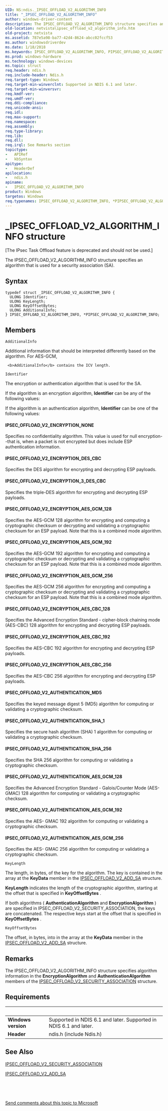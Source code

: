 ```yaml
---
UID: NS:ndis._IPSEC_OFFLOAD_V2_ALGORITHM_INFO
title: "_IPSEC_OFFLOAD_V2_ALGORITHM_INFO"
author: windows-driver-content
description: The IPSEC_OFFLOAD_V2_ALGORITHM_INFO structure specifies an algorithm that is used for a security association (SA).
old-location: netvista\ipsec_offload_v2_algorithm_info.htm
old-project: netvista
ms.assetid: 787e5a98-ba77-42d4-8624-abcc02fccf53
ms.author: windowsdriverdev
ms.date: 1/18/2018
ms.keywords: IPSEC_OFFLOAD_V2_ALGORITHM_INFO, PIPSEC_OFFLOAD_V2_ALGORITHM_INFO structure pointer [Network Drivers Starting with Windows Vista], ndis/IPSEC_OFFLOAD_V2_ALGORITHM_INFO, *PIPSEC_OFFLOAD_V2_ALGORITHM_INFO, ndis/PIPSEC_OFFLOAD_V2_ALGORITHM_INFO, netvista.ipsec_offload_v2_algorithm_info, PIPSEC_OFFLOAD_V2_ALGORITHM_INFO, _IPSEC_OFFLOAD_V2_ALGORITHM_INFO, IPSEC_OFFLOAD_V2_ALGORITHM_INFO structure [Network Drivers Starting with Windows Vista], task_offload_IPsecv2_ref_72dc6155-8044-4b56-b7c7-0587bf82889d.xml
ms.prod: windows-hardware
ms.technology: windows-devices
ms.topic: struct
req.header: ndis.h
req.include-header: Ndis.h
req.target-type: Windows
req.target-min-winverclnt: Supported in NDIS 6.1 and later.
req.target-min-winversvr: 
req.kmdf-ver: 
req.umdf-ver: 
req.ddi-compliance: 
req.unicode-ansi: 
req.idl: 
req.max-support: 
req.namespace: 
req.assembly: 
req.type-library: 
req.lib: 
req.dll: 
req.irql: See Remarks section
topictype:
-	APIRef
-	kbSyntax
apitype:
-	HeaderDef
apilocation:
-	ndis.h
apiname:
-	IPSEC_OFFLOAD_V2_ALGORITHM_INFO
product: Windows
targetos: Windows
req.typenames: IPSEC_OFFLOAD_V2_ALGORITHM_INFO, *PIPSEC_OFFLOAD_V2_ALGORITHM_INFO
---
```


# _IPSEC_OFFLOAD_V2_ALGORITHM_INFO structure
<p class="CCE_Message">[The IPsec Task Offload feature is deprecated and should not be used.]

The IPSEC_OFFLOAD_V2_ALGORITHM_INFO structure specifies an algorithm that is used for a security
  association (SA).

## Syntax
````
typedef struct _IPSEC_OFFLOAD_V2_ALGORITHM_INFO {
  ULONG Identifier;
  ULONG KeyLength;
  ULONG KeyOffsetBytes;
  ULONG AdditionalInfo;
} IPSEC_OFFLOAD_V2_ALGORITHM_INFO, *PIPSEC_OFFLOAD_V2_ALGORITHM_INFO;
````

## Members


`AdditionalInfo`

Additional information that should be interpreted differently based on the algorithm. For AES-GCM,
     
     <b>AdditionalInfo</b> contains the ICV length.

`Identifier`

The encryption or authentication algorithm that is used for the SA. 
     

If the algorithm is an encryption algorithm, 
     <b>Identifier</b> can be any of the following values:



If the algorithm is an authentication algorithm, 
     <b>Identifier</b> can be one of the following values:




#### IPSEC_OFFLOAD_V2_ENCRYPTION_NONE

Specifies no confidentiality algorithm. This value is used for null encryption--that is, when a
       packet is not encrypted but does include ESP authentication information.


#### IPSEC_OFFLOAD_V2_ENCRYPTION_DES_CBC

Specifies the DES algorithm for encrypting and decrypting ESP payloads.


#### IPSEC_OFFLOAD_V2_ENCRYPTION_3_DES_CBC

Specifies the triple-DES algorithm for encrypting and decrypting ESP payloads.


#### IPSEC_OFFLOAD_V2_ENCRYPTION_AES_GCM_128

Specifies the AES-GCM 128 algorithm for encrypting and computing a cryptographic checksum or
       decrypting and validating a cryptographic checksum for an ESP payload. Note that this is a combined
       mode algorithm.


#### IPSEC_OFFLOAD_V2_ENCRYPTION_AES_GCM_192

Specifies the AES-GCM 192 algorithm for encrypting and computing a cryptographic checksum or
       decrypting and validating a cryptographic checksum for an ESP payload. Note that this is a combined
       mode algorithm.


#### IPSEC_OFFLOAD_V2_ENCRYPTION_AES_GCM_256

Specifies the AES-GCM 256 algorithm for encrypting and computing a cryptographic checksum or
       decrypting and validating a cryptographic checksum for an ESP payload. Note that this is a combined
       mode algorithm.


#### IPSEC_OFFLOAD_V2_ENCRYPTION_AES_CBC_128

Specifies the Advanced Encryption Standard - cipher-block chaining mode (AES-CBC) 128 algorithm
       for encrypting and decrypting ESP payloads.


#### IPSEC_OFFLOAD_V2_ENCRYPTION_AES_CBC_192

Specifies the AES-CBC 192 algorithm for encrypting and decrypting ESP payloads.


#### IPSEC_OFFLOAD_V2_ENCRYPTION_AES_CBC_256

Specifies the AES-CBC 256 algorithm for encrypting and decrypting ESP payloads.


#### IPSEC_OFFLOAD_V2_AUTHENTICATION_MD5

Specifies the keyed message digest 5 (MD5) algorithm for computing or validating a cryptographic
       checksum.


#### IPSEC_OFFLOAD_V2_AUTHENTICATION_SHA_1

Specifies the secure hash algorithm (SHA) 1 algorithm for computing or validating a
       cryptographic checksum.


#### IPSEC_OFFLOAD_V2_AUTHENTICATION_SHA_256

Specifies the SHA 256 algorithm for computing or validating a cryptographic checksum.


#### IPSEC_OFFLOAD_V2_AUTHENTICATION_AES_GCM_128

Specifies the Advanced Encryption Standard - Galois/Counter Mode (AES- GMAC) 128 algorithm for
       computing or validating a cryptographic checksum.


#### IPSEC_OFFLOAD_V2_AUTHENTICATION_AES_GCM_192

Specifies the AES- GMAC 192 algorithm for computing or validating a cryptographic
       checksum.


#### IPSEC_OFFLOAD_V2_AUTHENTICATION_AES_GCM_256

Specifies the AES- GMAC 256 algorithm for computing or validating a cryptographic
       checksum.

`KeyLength`

The length, in bytes, of the key for the algorithm. The key is contained in the array at the 
     <b>KeyData</b> member in the 
     <a href="..\ndis\ns-ndis-_ipsec_offload_v2_add_sa.md">IPSEC_OFFLOAD_V2_ADD_SA</a> structure.
     

<b>KeyLength</b> indicates the length of the cryptographic algorithm, starting at the offset that is
     specified in 
     <b>KeyOffsetBytes</b> .

If both algorithms (
     <b>AuthenticationAlgorithm</b> and 
     <b>EncryptionAlgorithm</b> ) are specified in IPSEC_OFFLOAD_V2_SECURITY_ASSOCIATION, the keys are
     concatenated. The respective keys start at the offset that is specified in 
     <b>KeyOffsetBytes</b> .

`KeyOffsetBytes`

The offset, in bytes, into in the array at the 
     <b>KeyData</b> member in the 
     <a href="..\ndis\ns-ndis-_ipsec_offload_v2_add_sa.md">
     IPSEC_OFFLOAD_V2_ADD_SA</a> structure.

## Remarks
The IPSEC_OFFLOAD_V2_ALGORITHM_INFO structure specifies algorithm information in the 
    <b>EncryptionAlgorithm</b> and 
    <b>AuthenticationAlgorithm</b> members of the 
    <a href="..\ndis\ns-ndis-_ipsec_offload_v2_security_association.md">
    IPSEC_OFFLOAD_V2_SECURITY_ASSOCIATION</a> structure.

## Requirements
| &nbsp; | &nbsp; |
| ---- |:---- |
| **Windows version** | Supported in NDIS 6.1 and later. Supported in NDIS 6.1 and later. |
| **Header** | ndis.h (include Ndis.h) |

## See Also

<a href="..\ndis\ns-ndis-_ipsec_offload_v2_security_association.md">
   IPSEC_OFFLOAD_V2_SECURITY_ASSOCIATION</a>

<a href="..\ndis\ns-ndis-_ipsec_offload_v2_add_sa.md">IPSEC_OFFLOAD_V2_ADD_SA</a>

 

 

<a href="mailto:wsddocfb@microsoft.com?subject=Documentation%20feedback [netvista\netvista]:%20IPSEC_OFFLOAD_V2_ALGORITHM_INFO structure%20 RELEASE:%20(1/18/2018)&amp;body=%0A%0APRIVACY STATEMENT%0A%0AWe use your feedback to improve the documentation. We don't use your email address for any other purpose, and we'll remove your email address from our system after the issue that you're reporting is fixed. While we're working to fix this issue, we might send you an email message to ask for more info. Later, we might also send you an email message to let you know that we've addressed your feedback.%0A%0AFor more info about Microsoft's privacy policy, see http://privacy.microsoft.com/en-us/default.aspx." title="Send comments about this topic to Microsoft">Send comments about this topic to Microsoft</a>